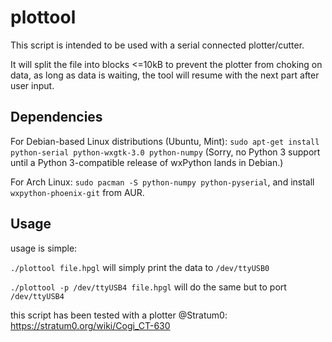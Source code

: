 plottool
========

This script is intended to be used with a serial connected plotter/cutter.

It will split the file into blocks <=10kB to prevent the plotter from choking on data,
as long as data is waiting, the tool will resume with the next part after user input.

Dependencies
------------

For Debian-based Linux distributions (Ubuntu, Mint): `sudo apt-get install
python-serial python-wxgtk-3.0 python-numpy` (Sorry, no Python 3 support until
a Python 3-compatible release of wxPython lands in Debian.)

For Arch Linux: `sudo pacman -S python-numpy python-pyserial`, and install
`wxpython-phoenix-git` from AUR.

Usage
-----

usage is simple:

```./plottool file.hpgl``` will simply print the data to ```/dev/ttyUSB0```

```./plottool -p /dev/ttyUSB4 file.hpgl``` will do the same but to port ```/dev/ttyUSB4```

this script has been tested with a plotter @Stratum0: https://stratum0.org/wiki/Cogi_CT-630
